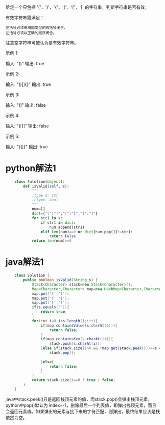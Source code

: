 给定一个只包括 '('，')'，'{'，'}'，'['，']' 的字符串，判断字符串是否有效。

有效字符串需满足：


	左括号必须用相同类型的右括号闭合。
	左括号必须以正确的顺序闭合。


注意空字符串可被认为是有效字符串。

示例 1:

输入: "()"
输出: true


示例 2:

输入: "()[]{}"
输出: true


示例 3:

输入: "(]"
输出: false


示例 4:

输入: "([)]"
输出: false


示例 5:

输入: "{[]}"
输出: true

# python解法1

```Python	
	class Solution(object):
	    def isValid(self, s):
	        """
	        :type s: str
	        :rtype: bool
	        """
	        num=[]
	        dict={"(":")","{":"}","[":"]"}
	        for str1 in s:
	            if str1 in dict:
	                num.append(str1)
	            elif len(num)==0 or dict[num.pop()]!=str1:
	                return False
	        return len(num)==0
```
# java解法1	 
``` Java             
	class Solution {
	    public boolean isValid(String s) {
	        Stack<Character> stack=new Stack<Character>();
	        Map<Character,Character> map=new HashMap<Character,Character>();
	        map.put('(',')');
	        map.put('{','}');
	        map.put('[',']');
	        if(s.equals("")){
	            return true;
	        }
	        for(int i=0;i<s.length();i++){
	            if(map.containsValue(s.charAt(0))){
	                return false;
	            }
	            if(map.containsKey(s.charAt(i))){
	                stack.push(s.charAt(i));
	            }else if(stack.size()>0 && (map.get(stack.peek()))==s.charAt(i)){
	                stack.pop();
	             
	            }else{
	                return false;
	            }
	        }
	        return stack.size()==0 ? true : false;
	    }
	}
```

java中stack.peek()只是返回栈顶元素的值，而stack.pop()会弹出栈顶元素。python中pop()默认为 index=-1，删除最后一个列表值，即弹出栈顶元素，而且会返回元素值。如果弹出的元素与接下来的字符匹配，则弹出，最终结果应该是栈依然为空。


